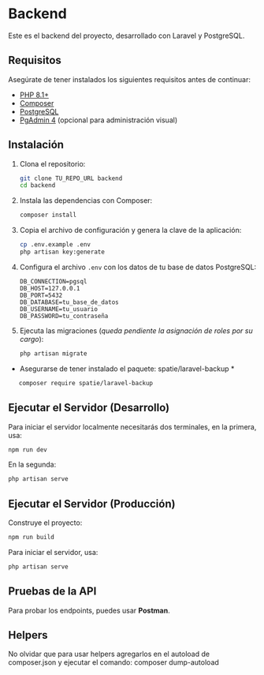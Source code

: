 # Backend 

Este es el backend del proyecto, desarrollado con Laravel y PostgreSQL.

## Requisitos

Asegúrate de tener instalados los siguientes requisitos antes de continuar:

- [PHP 8.1+](https://www.php.net/)
- [Composer](https://getcomposer.org/)
- [PostgreSQL](https://www.postgresql.org/)
- [PgAdmin 4](https://www.pgadmin.org/) (opcional para administración visual)

## Instalación

1. Clona el repositorio:

   ```sh
   git clone TU_REPO_URL backend
   cd backend
   ```

2. Instala las dependencias con Composer:

   ```sh
   composer install
   ```

3. Copia el archivo de configuración y genera la clave de la aplicación:

   ```sh
   cp .env.example .env
   php artisan key:generate
   ```

4. Configura el archivo `.env` con los datos de tu base de datos PostgreSQL:

   ```env
   DB_CONNECTION=pgsql
   DB_HOST=127.0.0.1
   DB_PORT=5432
   DB_DATABASE=tu_base_de_datos
   DB_USERNAME=tu_usuario
   DB_PASSWORD=tu_contraseña
   ```

5. Ejecuta las migraciones (*queda pendiente la asignación de roles por su cargo*):

   ```sh
   php artisan migrate 
   ```

* Asegurarse de tener instalado el paquete: spatie/laravel-backup *
```sh
   composer require spatie/laravel-backup
   ```


## Ejecutar el Servidor (Desarrollo)

Para iniciar el servidor localmente necesitarás dos terminales, en la primera, usa:

```sh
npm run dev
```

En la segunda:
```sh
php artisan serve
```

## Ejecutar el Servidor (Producción)
Construye el proyecto:
```sh
npm run build
```

Para iniciar el servidor, usa:

```sh
php artisan serve
```

## Pruebas de la API

Para probar los endpoints, puedes usar **Postman**.

## Helpers

No olvidar que para usar helpers agregarlos en el autoload de composer.json y ejecutar el comando: 
composer dump-autoload